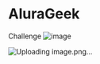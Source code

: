 # AluraGeek
Challenge
![image](https://github.com/user-attachments/assets/885727f2-8659-43d1-bec8-48d76b35ba26)


![Uploading image.png…]()

